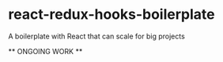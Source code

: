 # react-redux-hooks-boilerplate
A boilerplate with React that can scale for big projects

** ONGOING WORK **
